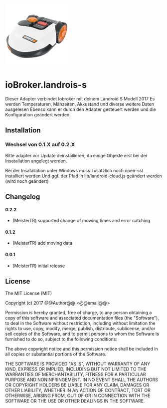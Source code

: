 ![Logo](admin/landroid-s.png)
# ioBroker.landrois-s
Dieser Adapter verbindet Iobroker mit deinem Landroid S Modell 2017
Es werden Temperaturen, Mähzeiten, Akkustand und diverse weitere Daten ausgelesen
Ebenso kann er durch den Adapter gesteuert werden und die Konfiguration geändert werden.

## Installation

### Wechsel von 0.1.X auf 0.2.X
Bitte adapter vor Update deinstallieren, da einige Objekte erst bei der Insatallation angelegt werden.

Bei der Insatallation unter Windows muss zusätzlich noch open-ssl installiert werden.Und ggf. der Pfad in lib/landroid-cloud.js geändert werden (wird noch geändert)

## Changelog

#### 0.2.2
* (MeisterTR) supported change of mowing times and error catching
#### 0.1.2
* (MeisterTR) add moving data
#### 0.0.1
* (MeisterTR) initial release

## License
The MIT License (MIT)

Copyright (c) 2017 @@Author@@ <@@email@@>

Permission is hereby granted, free of charge, to any person obtaining a copy
of this software and associated documentation files (the "Software"), to deal
in the Software without restriction, including without limitation the rights
to use, copy, modify, merge, publish, distribute, sublicense, and/or sell
copies of the Software, and to permit persons to whom the Software is
furnished to do so, subject to the following conditions:

The above copyright notice and this permission notice shall be included in
all copies or substantial portions of the Software.

THE SOFTWARE IS PROVIDED "AS IS", WITHOUT WARRANTY OF ANY KIND, EXPRESS OR
IMPLIED, INCLUDING BUT NOT LIMITED TO THE WARRANTIES OF MERCHANTABILITY,
FITNESS FOR A PARTICULAR PURPOSE AND NONINFRINGEMENT. IN NO EVENT SHALL THE
AUTHORS OR COPYRIGHT HOLDERS BE LIABLE FOR ANY CLAIM, DAMAGES OR OTHER
LIABILITY, WHETHER IN AN ACTION OF CONTRACT, TORT OR OTHERWISE, ARISING FROM,
OUT OF OR IN CONNECTION WITH THE SOFTWARE OR THE USE OR OTHER DEALINGS IN
THE SOFTWARE.
